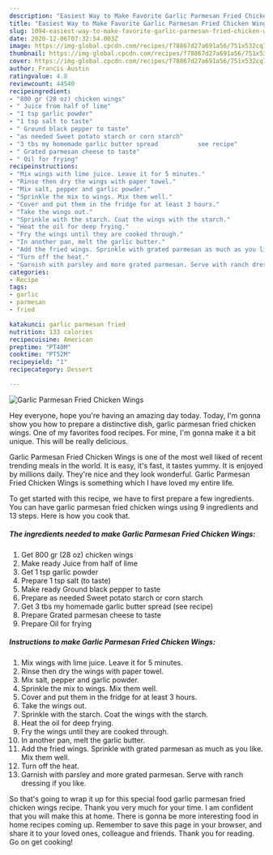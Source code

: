 ```yaml
---
description: "Easiest Way to Make Favorite Garlic Parmesan Fried Chicken Wings"
title: "Easiest Way to Make Favorite Garlic Parmesan Fried Chicken Wings"
slug: 1094-easiest-way-to-make-favorite-garlic-parmesan-fried-chicken-wings
date: 2020-12-06T07:32:54.003Z
image: https://img-global.cpcdn.com/recipes/f78867d27a691a56/751x532cq70/garlic-parmesan-fried-chicken-wings-recipe-main-photo.jpg
thumbnail: https://img-global.cpcdn.com/recipes/f78867d27a691a56/751x532cq70/garlic-parmesan-fried-chicken-wings-recipe-main-photo.jpg
cover: https://img-global.cpcdn.com/recipes/f78867d27a691a56/751x532cq70/garlic-parmesan-fried-chicken-wings-recipe-main-photo.jpg
author: Francis Austin
ratingvalue: 4.8
reviewcount: 44540
recipeingredient:
- "800 gr (28 oz) chicken wings"
- " Juice from half of lime"
- "1 tsp garlic powder"
- "1 tsp salt to taste"
- " Ground black pepper to taste"
- "as needed Sweet potato starch or corn starch"
- "3 tbs my homemade garlic butter spread           see recipe"
- " Grated parmesan cheese to taste"
- " Oil for frying"
recipeinstructions:
- "Mix wings with lime juice. Leave it for 5 minutes."
- "Rinse then dry the wings with paper towel."
- "Mix salt, pepper and garlic powder."
- "Sprinkle the mix to wings. Mix them well."
- "Cover and put them in the fridge for at least 3 hours."
- "Take the wings out."
- "Sprinkle with the starch. Coat the wings with the starch."
- "Heat the oil for deep frying."
- "Fry the wings until they are cooked through."
- "In another pan, melt the garlic butter."
- "Add the fried wings. Sprinkle with grated parmesan as much as you like. Mix them well."
- "Turn off the heat."
- "Garnish with parsley and more grated parmesan. Serve with ranch dressing if you like."
categories:
- Recipe
tags:
- garlic
- parmesan
- fried

katakunci: garlic parmesan fried 
nutrition: 133 calories
recipecuisine: American
preptime: "PT40M"
cooktime: "PT52M"
recipeyield: "1"
recipecategory: Dessert

---
```



![Garlic Parmesan Fried Chicken Wings](https://img-global.cpcdn.com/recipes/f78867d27a691a56/751x532cq70/garlic-parmesan-fried-chicken-wings-recipe-main-photo.jpg)

Hey everyone, hope you're having an amazing day today. Today, I'm gonna show you how to prepare a distinctive dish, garlic parmesan fried chicken wings. One of my favorites food recipes. For mine, I'm gonna make it a bit unique. This will be really delicious.

Garlic Parmesan Fried Chicken Wings is one of the most well liked of recent trending meals in the world. It is easy, it's fast, it tastes yummy. It is enjoyed by millions daily. They're nice and they look wonderful. Garlic Parmesan Fried Chicken Wings is something which I have loved my entire life.




To get started with this recipe, we have to first prepare a few ingredients. You can have garlic parmesan fried chicken wings using 9 ingredients and 13 steps. Here is how you cook that.

<!--inarticleads1-->

##### The ingredients needed to make Garlic Parmesan Fried Chicken Wings:

1. Get 800 gr (28 oz) chicken wings
1. Make ready  Juice from half of lime
1. Get 1 tsp garlic powder
1. Prepare 1 tsp salt (to taste)
1. Make ready  Ground black pepper to taste
1. Prepare as needed Sweet potato starch or corn starch
1. Get 3 tbs my homemade garlic butter spread           (see recipe)
1. Prepare  Grated parmesan cheese to taste
1. Prepare  Oil for frying




<!--inarticleads2-->

##### Instructions to make Garlic Parmesan Fried Chicken Wings:

1. Mix wings with lime juice. Leave it for 5 minutes.
1. Rinse then dry the wings with paper towel.
1. Mix salt, pepper and garlic powder.
1. Sprinkle the mix to wings. Mix them well.
1. Cover and put them in the fridge for at least 3 hours.
1. Take the wings out.
1. Sprinkle with the starch. Coat the wings with the starch.
1. Heat the oil for deep frying.
1. Fry the wings until they are cooked through.
1. In another pan, melt the garlic butter.
1. Add the fried wings. Sprinkle with grated parmesan as much as you like. Mix them well.
1. Turn off the heat.
1. Garnish with parsley and more grated parmesan. Serve with ranch dressing if you like.




So that's going to wrap it up for this special food garlic parmesan fried chicken wings recipe. Thank you very much for your time. I am confident that you will make this at home. There is gonna be more interesting food in home recipes coming up. Remember to save this page in your browser, and share it to your loved ones, colleague and friends. Thank you for reading. Go on get cooking!
